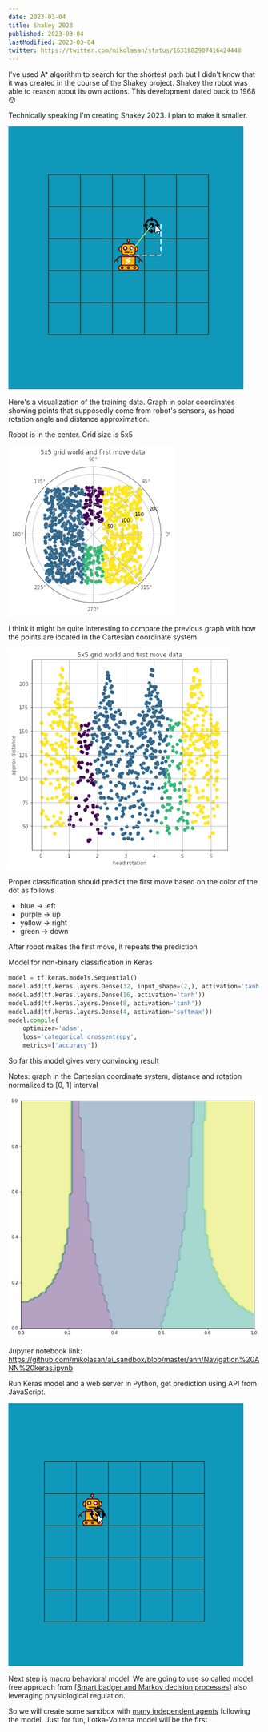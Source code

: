 ```yaml
---
date: 2023-03-04
title: Shakey 2023
published: 2023-03-04
lastModified: 2023-03-04
twitter: https://twitter.com/mikolasan/status/1631882907416424448
---
```


I've used A* algorithm to search for the shortest path but I didn't know that it was created in the course of the Shakey project. Shakey the robot was able to reason about its own actions. This development dated back to 1968 😯

Technically speaking I'm creating Shakey 2023. I plan to make it smaller.

![a star pathfinding](./a-star-pathfinding.gif)

Here's a visualization of the training data. Graph in polar coordinates showing points that supposedly come from robot's sensors, as head rotation angle and distance approximation.

Robot is in the center. Grid size is 5x5

![ANN training data to define the next step](./next-step-training-data-polar.jpg)

I think it might be quite interesting to compare the previous graph with how the points are located in the Cartesian coordinate system

![ANN training data to define the next step - Cartesian coordinates](./next-step-training-data-cartesian.png)

Proper classification should predict the first move  based on the color of the dot as follows

- blue -> left
- purple -> up
- yellow -> right
- green -> down

After robot makes the first move, it repeats the prediction

Model for non-binary classification in Keras

```python
model = tf.keras.models.Sequential()
model.add(tf.keras.layers.Dense(32, input_shape=(2,), activation='tanh'))
model.add(tf.keras.layers.Dense(16, activation='tanh'))
model.add(tf.keras.layers.Dense(8, activation='tanh'))
model.add(tf.keras.layers.Dense(4, activation='softmax'))
model.compile(
    optimizer='adam',
    loss='categorical_crossentropy',
    metrics=['accuracy'])
```

So far this model gives very convincing result

Notes: graph in the Cartesian coordinate system, distance and rotation normalized to [0, 1] interval

![Prediction results](./next-step-model-prediction.jpg)

Jupyter notebook link: https://github.com/mikolasan/ai_sandbox/blob/master/ann/Navigation%20ANN%20keras.ipynb


Run Keras model and a web server in Python, get prediction using API from JavaScript.

![using model in simulation](./next-step-prediction-simulation.gif)


Next step is macro behavioral model. We are going to use so called model free approach from [[Smart badger and Markov decision processes][1]] also leveraging physiological regulation.

So we will create some sandbox with [many independent agents](/ai/multi-agent-systems) following the model. Just for fun, Lotka-Volterra model will be the first




 [1]: https://arxiv.org/pdf/2211.10851.pdf